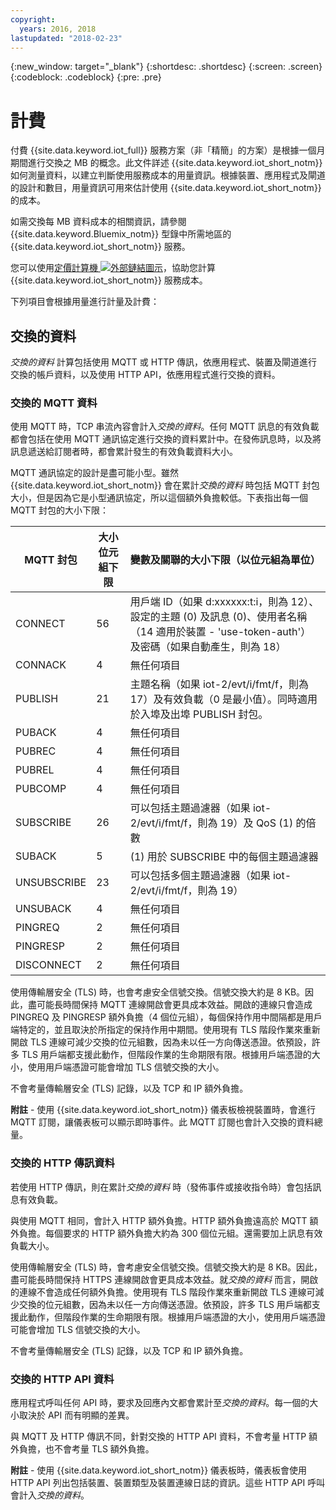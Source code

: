 ```yaml
---
copyright:
  years: 2016, 2018
lastupdated: "2018-02-23"
---
```

{:new_window: target="_blank"}
{:shortdesc: .shortdesc}
{:screen: .screen}
{:codeblock: .codeblock}
{:pre: .pre}

# 計費

付費 {{site.data.keyword.iot_full}} 服務方案（非「精簡」的方案）是根據一個月期間進行交換之 MB 的概念。此文件詳述 {{site.data.keyword.iot_short_notm}} 如何測量資料，以建立判斷使用服務成本的用量資訊。根據裝置、應用程式及閘道的設計和數目，用量資訊可用來估計使用 {{site.data.keyword.iot_short_notm}} 的成本。

如需交換每 MB 資料成本的相關資訊，請參閱 {{site.data.keyword.Bluemix_notm}} 型錄中所需地區的 {{site.data.keyword.iot_short_notm}} 服務。

您可以使用[定價計算機 ![外部鏈結圖示](../../../icons/launch-glyph.svg "外部鏈結圖示")](http://iot-cost-calculator.ng.bluemix.net/)，協助您計算 {{site.data.keyword.iot_short_notm}} 服務成本。

下列項目會根據用量進行計量及計費： 

## 交換的資料
*交換的資料* 計算包括使用 MQTT 或 HTTP 傳訊，依應用程式、裝置及閘道進行交換的帳戶資料，以及使用 HTTP API，依應用程式進行交換的資料。

### 交換的 MQTT 資料
使用 MQTT 時，TCP 串流內容會計入*交換的資料*。任何 MQTT 訊息的有效負載都會包括在使用 MQTT 通訊協定進行交換的資料累計中。在發佈訊息時，以及將訊息遞送給訂閱者時，都會累計發生的有效負載資料大小。

MQTT 通訊協定的設計是盡可能小型。雖然 {{site.data.keyword.iot_short_notm}} 會在累計*交換的資料* 時包括 MQTT 封包大小，但是因為它是小型通訊協定，所以這個額外負擔較低。下表指出每一個 MQTT 封包的大小下限：

|MQTT 封包                      |大小位元組下限      |變數及關聯的大小下限（以位元組為單位）|
|-------------------------------|--------------------|-------------------------------------------------|
|CONNECT                        |56                  |用戶端 ID（如果 d:xxxxxx:t:i，則為 12）、設定的主題 (0) 及訊息 (0)、使用者名稱（14 適用於裝置 - 'use-token-auth'）及密碼（如果自動產生，則為 18）|
|CONNACK                        |4|無任何項目|
|PUBLISH                        |21                  |主題名稱（如果 iot-2/evt/i/fmt/f，則為 17）及有效負載（0 是最小值）。同時適用於入埠及出埠 PUBLISH 封包。|
|PUBACK                         |4|無任何項目|
|PUBREC                         |4|無任何項目|
|PUBREL                         |4|無任何項目|
|PUBCOMP                        |4|無任何項目|
|SUBSCRIBE                      |26                  |可以包括主題過濾器（如果 iot-2/evt/i/fmt/f，則為 19）及 QoS (1) 的倍數|
|SUBACK                         |5|(1) 用於 SUBSCRIBE 中的每個主題過濾器|
|UNSUBSCRIBE                    |23                  |可以包括多個主題過濾器（如果 iot-2/evt/i/fmt/f，則為 19）|
|UNSUBACK                       |4|無任何項目|
|PINGREQ                        |2|無任何項目|
|PINGRESP                       |2|無任何項目|
|DISCONNECT                     |2|無任何項目|

使用傳輸層安全 (TLS) 時，也會考慮安全信號交換。信號交換大約是 8 KB。因此，盡可能長時間保持 MQTT 連線開啟會更具成本效益。開啟的連線只會造成 PINGREQ 及 PINGRESP 額外負擔（4 個位元組），每個保持作用中間隔都是用戶端特定的，並且取決於所指定的保持作用中期間。使用現有 TLS 階段作業來重新開啟 TLS 連線可減少交換的位元組數，因為未以任一方向傳送憑證。依預設，許多 TLS 用戶端都支援此動作，但階段作業的生命期限有限。根據用戶端憑證的大小，使用用戶端憑證可能會增加 TLS 信號交換的大小。 

不會考量傳輸層安全 (TLS) 記錄，以及 TCP 和 IP 額外負擔。

**附註** - 使用 {{site.data.keyword.iot_short_notm}} 儀表板檢視裝置時，會進行 MQTT 訂閱，讓儀表板可以顯示即時事件。此 MQTT 訂閱也會計入交換的資料總量。

### 交換的 HTTP 傳訊資料
若使用 HTTP 傳訊，則在累計*交換的資料* 時（發佈事件或接收指令時）會包括訊息有效負載。

與使用 MQTT 相同，會計入 HTTP 額外負擔。HTTP 額外負擔遠高於 MQTT 額外負擔。每個要求的 HTTP 額外負擔大約為 300 個位元組。還需要加上訊息有效負載大小。

使用傳輸層安全 (TLS) 時，會考慮安全信號交換。信號交換大約是 8 KB。因此，盡可能長時間保持 HTTPS 連線開啟會更具成本效益。就*交換的資料* 而言，開啟的連線不會造成任何額外負擔。使用現有 TLS 階段作業來重新開啟 TLS 連線可減少交換的位元組數，因為未以任一方向傳送憑證。依預設，許多 TLS 用戶端都支援此動作，但階段作業的生命期限有限。根據用戶端憑證的大小，使用用戶端憑證可能會增加 TLS 信號交換的大小。

不會考量傳輸層安全 (TLS) 記錄，以及 TCP 和 IP 額外負擔。

### 交換的 HTTP API 資料
應用程式呼叫任何 API 時，要求及回應內文都會累計至*交換的資料*。每一個的大小取決於 API 而有明顯的差異。

與 MQTT 及 HTTP 傳訊不同，針對交換的 HTTP API 資料，不會考量 HTTP 額外負擔，也不會考量 TLS 額外負擔。

**附註** - 使用 {{site.data.keyword.iot_short_notm}} 儀表板時，儀表板會使用 HTTP API 列出包括裝置、裝置類型及裝置連線日誌的資訊。這些 HTTP API 呼叫會計入*交換的資料*。

<!-- ## Data Analyzed
The *data analyzed* calculation measures event data that is processed by the rules engine within the platform.  Data is considered processed by the rules engine when device events are evaluated by one or more rules, based on a specific device and event type. 
## Edge Data Analyzed
The *edge data analyzed* calculation measures event data that is processed on a gateway device by the {{site.data.keyword.iot_short_notm}} Edge Analytics Agent.  Data is considered processed by the edge agent when device events are evaluated by one or more edge rules, based on a specific device and event type.  -->
